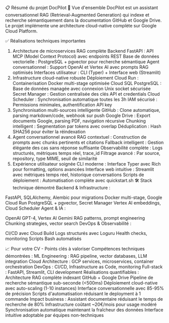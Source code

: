 📋 Résumé du projet DocPilot
🎯 Vue d'ensemble
DocPilot est un assistant conversationnel RAG (Retrieval-Augmented Generation) qui indexe et recherche sémantiquement dans la documentation GitHub et Google Drive. Le projet implémente une architecture cloud-native complète sur Google Cloud Platform.

✅ Réalisations techniques importantes
1. Architecture de microservices RAG complète
Backend FastAPI : API MCP (Model Context Protocol) avec endpoints REST
Base de données vectorielle : PostgreSQL + pgvector pour recherche sémantique
Agent conversationnel : Support OpenAI et Vertex AI avec prompts RAG optimisés
Interfaces utilisateur : CLI (Typer) + Interface web (Streamlit)
2. Infrastructure cloud-native robuste
Déploiement Cloud Run : Containerisation Docker multi-stage optimisée
Cloud SQL PostgreSQL : Base de données managée avec connexion Unix socket sécurisée
Secret Manager : Gestion centralisée des clés API et credentials
Cloud Scheduler : Synchronisation automatique toutes les 3h
IAM sécurisé : Permissions minimales, authentification API key
3. Synchronisation multi-sources intelligente
GitHub : Clone automatique, parsing markdown/code, webhook sur push
Google Drive : Export documents Google, parsing PDF, navigation récursive
Chunking intelligent : Segmentation par tokens avec overlap
Déduplication : Hash SHA256 pour éviter la réindexation
4. Agent conversationnel avancé
RAG contextuel : Construction de prompts avec chunks pertinents et citations
Fallback intelligent : Gestion élégante des cas sans réponse suffisante
Observabilité complète : Logs structurés, métriques temps réel, trace_id
Filtrage avancé : Par source, repository, type MIME, seuil de similarité
5. Expérience utilisateur soignée
CLI moderne : Interface Typer avec Rich pour formatting, options avancées
Interface web intuitive : Streamlit avec métriques temps réel, historique conversations
Scripts de déploiement : Automatisation complète avec quickstart.sh
🛠 Stack technique démontré
Backend & Infrastructure :

FastAPI, SQLAlchemy, Alembic pour migrations
Docker multi-stage, Google Cloud Run
PostgreSQL + pgvector, Secret Manager
Vertex AI embeddings, Cloud Scheduler
Agent & IA :

OpenAI GPT-4, Vertex AI Gemini
RAG patterns, prompt engineering
Chunking strategies, vector search
DevOps & Observabilité :

CI/CD avec Cloud Build
Logs structurés avec Loguru
Health checks, monitoring
Scripts Bash automatisés

📈 Pour votre CV - Points clés à valoriser
Compétences techniques démontrées :
ML Engineering : RAG pipeline, vector databases, LLM integration
Cloud Architecture : GCP services, microservices, container orchestration
DevOps : CI/CD, Infrastructure as Code, monitoring
Full-stack : FastAPI, Streamlit, CLI development
Réalisations quantifiables :
Architecture RAG complète indexant GitHub + Google Drive
Pipeline de recherche sémantique sub-seconde (<500ms)
Déploiement cloud-native avec auto-scaling (1-10 instances)
Interface conversationnelle avec 85-95% de précision
Scripts d'automatisation réduisant le deployment à 1 commande
Impact business :
Assistant documentaire réduisant le temps de recherche de 80%
Infrastructure coûtant ~20€/mois pour usage modéré
Synchronisation automatique maintenant la fraîcheur des données
Interface intuitive adoptable par équipes non-techniques